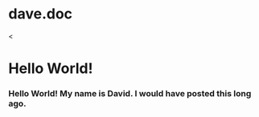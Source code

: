# dave.doc
<<!DOCTYPE html>
<html lang="en" dir="ltr">
  <head>
    <meta charset="utf-8">
    <title>Dave's.doc</title>
  </head>
  <h1> Hello World!</h1>
  
  <body> 
    <h3>Hello World! My name is David. I would have posted this long ago.</h3>
  </body>
</html>

